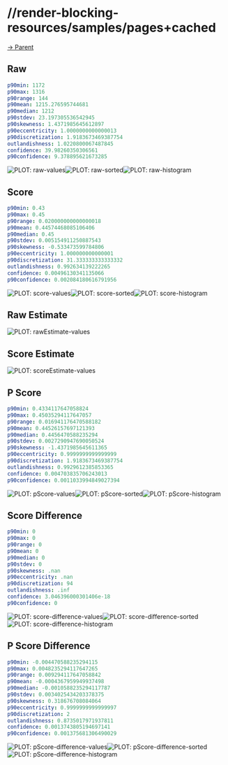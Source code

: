
# //render-blocking-resources/samples/pages+cached

[→ Parent](../..)


## Raw


```yaml
p90min: 1172
p90max: 1316
p90range: 144
p90mean: 1215.276595744681
p90median: 1212
p90stdev: 23.197305536542945
p90skewness: 1.4371985645612897
p90eccentricity: 1.0000000000000013
p90discretization: 1.9183673469387754
outlandishness: 1.0220800067487845
confidence: 39.98260350306561
p90confidence: 9.378895621673285

```

![PLOT: raw-values](./raw/values.svg)![PLOT: raw-sorted](./raw/sorted.svg)![PLOT: raw-histogram](./raw/histogram.svg)
## Score


```yaml
p90min: 0.43
p90max: 0.45
p90range: 0.020000000000000018
p90mean: 0.44574468085106406
p90median: 0.45
p90stdev: 0.005154911250887543
p90skewness: -0.533473599784806
p90eccentricity: 1.000000000000001
p90discretization: 31.333333333333332
outlandishness: 0.992634139222265
confidence: 0.00496130341135066
p90confidence: 0.002084180616791956

```

![PLOT: score-values](./score/values.svg)![PLOT: score-sorted](./score/sorted.svg)![PLOT: score-histogram](./score/histogram.svg)
## Raw Estimate

![PLOT: rawEstimate-values](./rawEstimate/values.svg)
## Score Estimate

![PLOT: scoreEstimate-values](./scoreEstimate/values.svg)
## P Score


```yaml
p90min: 0.4334117647058824
p90max: 0.45035294117647057
p90range: 0.016941176470588182
p90mean: 0.44526157697121393
p90median: 0.4456470588235294
p90stdev: 0.0027290947690050524
p90skewness: -1.4371985645611365
p90eccentricity: 0.9999999999999999
p90discretization: 1.9183673469387754
outlandishness: 0.9929612385853365
confidence: 0.004703835706243013
p90confidence: 0.0011033994849027394

```

![PLOT: pScore-values](./pScore/values.svg)![PLOT: pScore-sorted](./pScore/sorted.svg)![PLOT: pScore-histogram](./pScore/histogram.svg)
## Score Difference


```yaml
p90min: 0
p90max: 0
p90range: 0
p90mean: 0
p90median: 0
p90stdev: 0
p90skewness: .nan
p90eccentricity: .nan
p90discretization: 94
outlandishness: .inf
confidence: 3.046396000301406e-18
p90confidence: 0

```

![PLOT: score-difference-values](./score-difference/values.svg)![PLOT: score-difference-sorted](./score-difference/sorted.svg)![PLOT: score-difference-histogram](./score-difference/histogram.svg)
## P Score Difference


```yaml
p90min: -0.004470588235294115
p90max: 0.0048235294117647265
p90range: 0.009294117647058842
p90mean: -0.0004367959949937498
p90median: -0.0010588235294117787
p90stdev: 0.0034025434203378375
p90skewness: 0.318676708084064
p90eccentricity: 0.9999999999999997
p90discretization: 2
outlandishness: 0.8735017971937811
confidence: 0.0013743805194697141
p90confidence: 0.001375681306490029

```

![PLOT: pScore-difference-values](./pScore-difference/values.svg)![PLOT: pScore-difference-sorted](./pScore-difference/sorted.svg)![PLOT: pScore-difference-histogram](./pScore-difference/histogram.svg)